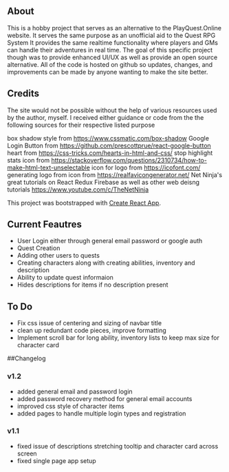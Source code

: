 ## About
This is a hobby project that serves as an alternative to the PlayQuest.Online
website. It serves the same purpose as an unofficial aid to the Quest RPG System
It provides the same realtime functionality where players and GMs can handle their adventures in real time.
The goal of this specific project though was to provide enhanced UI/UX as well as provide an open source alternative.
All of the code is hosted on github so updates, changes, and improvements can be made by anyone wanting to make the site better.

## Credits

The site would not be possible without the help of various resources used by the author, myself. I received either guidance or
code from the the following sources for their respective listed purpose

box shadow style from https://www.cssmatic.com/box-shadow
Google Login Button from https://github.com/prescottprue/react-google-button
heart from https://css-tricks.com/hearts-in-html-and-css/
stop highlight stats icon from https://stackoverflow.com/questions/2310734/how-to-make-html-text-unselectable
icon for logo from https://icofont.com/
generating logo from icon from https://realfavicongenerator.net/
Net Ninja's great tutorials on React Redux Firebase as well as other web deisng tutorials https://www.youtube.com/c/TheNetNinja

This project was bootstrapped with [Create React App](https://github.com/facebook/create-react-app).

## Current Feautres
- User Login either through general email password or google auth
- Quest Creation
- Adding other users to quests
- Creating characters along with creating abilities, inventory and description
- Ability to update quest informaion
- Hides descriptions for items if no description present

## To Do
- Fix css issue of centering and sizing of navbar title
- clean up redundant code pieces, improve formatting
- Implement scroll bar for long ability, inventory lists to keep max size for character card

##Changelog

### v1.2
- added general email and password login
- added password recovery method for general email accounts
- improved css style of character items
- added pages to handle multiple login types and registration

### v1.1
- fixed issue of descriptions stretching tooltip and character card across screen
- fixed single page app setup

